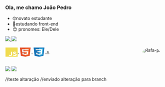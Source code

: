 ### Ola, me chamo João Pedro
- 🤓novato estudante
- 🖖estudando front-end
- 😊 pronomes: Ele/Dele

<div align="left">
  <a href="https://github.com/Zerokaj">
  <img height="180em" src="https://github-readme-stats.vercel.app/api?username=Zerokaj&show_icons=false&theme=panda&commits=true&count_private=true"/>
  <img height="180em" src="https://github-readme-stats.vercel.app/api/top-langs/?username=Zerokaj&layout=compact&langs_count=7&theme=dracula"/>
    </div>
<div style="display: inline_block"><br>
  <img align="center" alt="Rafa-Js" height="30" width="40" src="https://raw.githubusercontent.com/devicons/devicon/master/icons/javascript/javascript-plain.svg">
  <img align="center" alt="Rafa-HTML" height="30" width="40" src="https://raw.githubusercontent.com/devicons/devicon/master/icons/html5/html5-original.svg">
  <img align="center" alt="Rafa-CSS" height="30" width="40" src="https://raw.githubusercontent.com/devicons/devicon/master/icons/css3/css3-original.svg">
  <img align="right" alt="Rafa-pic" height="150" style="border-radius:50px;" src="https://media3.giphy.com/media/zOvBKUUEERdNm/200.gif">
>
</div>
  
  ##
  
  <div> 
  <a href="https://www.instagram.com/joao_sousa36/" target="_blank"><img src="https://img.shields.io/badge/-Instagram-%23E4405F?style=for-the-badge&logo=instagram&logoColor=white" target="_blank"></a>
  <a href = "mailto:jppssousamagalhaes@gmail.com"><img src="https://img.shields.io/badge/-Gmail-%23333?style=for-the-badge&logo=gmail&logoColor=white" target="_blank"></a>
  </div>
  
  //teste altaração
  //enviado alteração para branch
<script src="./main.js"></script>
  

